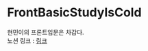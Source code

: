 # FrontBasicStudyIsCold
현민이의 프론트입문은 차갑다.  
노션 링크 : [링크](https://plausible-dress-2c7.notion.site/471a6d923a854409b69b07c9981c315b?pvs=4)
